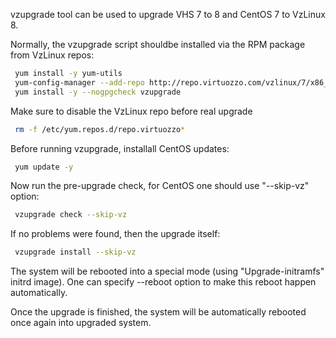 vzupgrade tool can be used to upgrade VHS 7 to 8 and CentOS 7 to VzLinux 8.

Normally, the vzupgrade script shouldbe installed via the RPM package from VzLinux repos:

```sh
 yum install -y yum-utils
 yum-config-manager --add-repo http://repo.virtuozzo.com/vzlinux/7/x86_64/os/
 yum install -y --nogpgcheck vzupgrade
```

Make sure to disable the VzLinux repo before real upgrade

```sh
 rm -f /etc/yum.repos.d/repo.virtuozzo*
```

Before running vzupgrade, installall CentOS updates:

```sh
 yum update -y
```

Now run the pre-upgrade check, for CentOS one should use "--skip-vz" option:

```sh
 vzupgrade check --skip-vz
```

If no problems were found, then the upgrade itself:

```sh
 vzupgrade install --skip-vz
```

The system will be rebooted into a special mode (using "Upgrade-initramfs" initrd image).
One can specify --reboot option to make this reboot happen automatically.

Once the upgrade is finished, the system will be automatically rebooted once again
into upgraded system.
